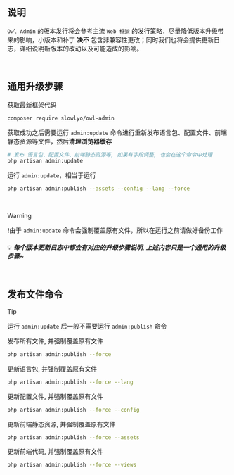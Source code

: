 ## 说明

`Owl Admin` 的版本发行将会参考主流 `Web 框架` 的发行策略，尽量降低版本升级带来的影响，小版本和补丁 **决不** 包含非兼容性更改；同时我们也将会提供更新日志，详细说明新版本的改动以及可能造成的影响。

<br>

## 通用升级步骤

获取最新框架代码

```bash
composer require slowlyo/owl-admin
```

获取成功之后需要运行 `admin:update` 命令进行重新发布语言包、配置文件、前端静态资源等文件，然后**清理浏览器缓存**

```bash
# 发布 语言包、配置文件、前端静态资源等, 如果有字段调整, 也会在这个命令中处理
php artisan admin:update
```

运行 `admin:update`，相当于运行

```bash
php artisan admin:publish --assets --config --lang --force
``` 

<br>

> [!warning]
> ❗由于 `admin:update` 命令会强制覆盖原有文件，所以在运行之前请做好备份工作

💡 ___每个版本更新日志中都会有对应的升级步骤说明, 上述内容只是一个通用的升级步骤~___

<br>

## 发布文件命令

> [!tip]
> 运行 `admin:update` 后一般不需要运行 `admin:publish` 命令

发布所有文件, 并强制覆盖原有文件
```bash
php artisan admin:publish --force
```

更新语言包, 并强制覆盖原有文件
```bash
php artisan admin:publish --force --lang
```

更新配置文件, 并强制覆盖原有文件
```bash
php artisan admin:publish --force --config
```

更新前端静态资源, 并强制覆盖原有文件
```bash
php artisan admin:publish --force --assets
```

更新前端代码, 并强制覆盖原有文件
```bash
php artisan admin:publish --force --views
```
